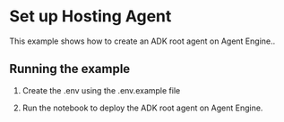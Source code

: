 # Set up Hosting Agent

This example shows how to create an ADK root agent on Agent Engine..


## Running the example

1. Create the .env using the .env.example file

2. Run the notebook to deploy the ADK root agent on Agent Engine.

